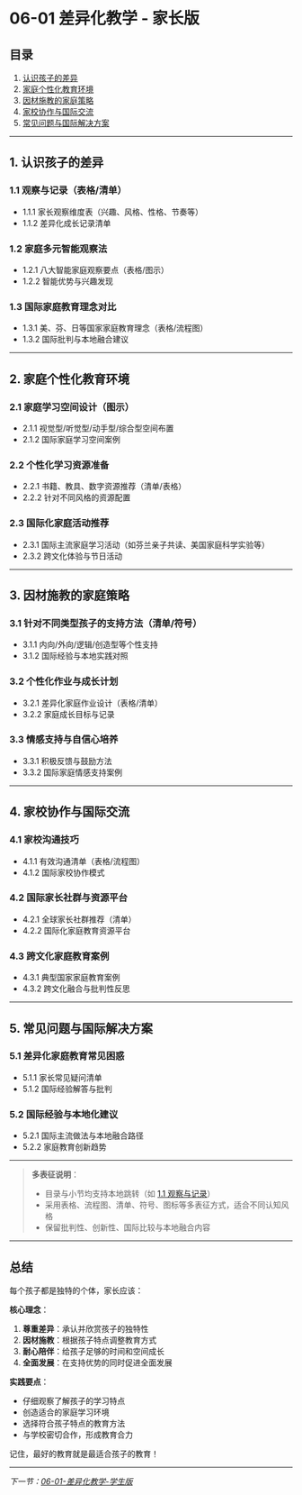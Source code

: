 # 06-01 差异化教学 - 家长版

## 目录

1. [认识孩子的差异](#1-认识孩子的差异)
2. [家庭个性化教育环境](#2-家庭个性化教育环境)
3. [因材施教的家庭策略](#3-因材施教的家庭策略)
4. [家校协作与国际交流](#4-家校协作与国际交流)
5. [常见问题与国际解决方案](#5-常见问题与国际解决方案)

---

## 1. 认识孩子的差异

### 1.1 观察与记录（表格/清单）

- 1.1.1 家长观察维度表（兴趣、风格、性格、节奏等）
- 1.1.2 差异化成长记录清单

### 1.2 家庭多元智能观察法

- 1.2.1 八大智能家庭观察要点（表格/图示）
- 1.2.2 智能优势与兴趣发现

### 1.3 国际家庭教育理念对比

- 1.3.1 美、芬、日等国家家庭教育理念（表格/流程图）
- 1.3.2 国际批判与本地融合建议

---

## 2. 家庭个性化教育环境

### 2.1 家庭学习空间设计（图示）

- 2.1.1 视觉型/听觉型/动手型/综合型空间布置
- 2.1.2 国际家庭学习空间案例

### 2.2 个性化学习资源准备

- 2.2.1 书籍、教具、数字资源推荐（清单/表格）
- 2.2.2 针对不同风格的资源配置

### 2.3 国际化家庭活动推荐

- 2.3.1 国际主流家庭学习活动（如芬兰亲子共读、美国家庭科学实验等）
- 2.3.2 跨文化体验与节日活动

---

## 3. 因材施教的家庭策略

### 3.1 针对不同类型孩子的支持方法（清单/符号）

- 3.1.1 内向/外向/逻辑/创造型等个性支持
- 3.1.2 国际经验与本地实践对照

### 3.2 个性化作业与成长计划

- 3.2.1 差异化家庭作业设计（表格/清单）
- 3.2.2 家庭成长目标与记录

### 3.3 情感支持与自信心培养

- 3.3.1 积极反馈与鼓励方法
- 3.3.2 国际家庭情感支持案例

---

## 4. 家校协作与国际交流

### 4.1 家校沟通技巧

- 4.1.1 有效沟通清单（表格/流程图）
- 4.1.2 国际家校协作模式

### 4.2 国际家长社群与资源平台

- 4.2.1 全球家长社群推荐（清单）
- 4.2.2 国际化家庭教育资源平台

### 4.3 跨文化家庭教育案例

- 4.3.1 典型国家家庭教育案例
- 4.3.2 跨文化融合与批判性反思

---

## 5. 常见问题与国际解决方案

### 5.1 差异化家庭教育常见困惑

- 5.1.1 家长常见疑问清单
- 5.1.2 国际经验解答与批判

### 5.2 国际经验与本地化建议

- 5.2.1 国际主流做法与本地融合路径
- 5.2.2 家庭教育创新趋势

---

> **多表征说明**：
> - 目录与小节均支持本地跳转（如 [1.1 观察与记录](#1.1-观察与记录)）
> - 采用表格、流程图、清单、符号、图标等多表征方式，适合不同认知风格
> - 保留批判性、创新性、国际比较与本地融合内容

---

## 总结

每个孩子都是独特的个体，家长应该：

**核心理念**：

1. **尊重差异**：承认并欣赏孩子的独特性
2. **因材施教**：根据孩子特点调整教育方式
3. **耐心陪伴**：给孩子足够的时间和空间成长
4. **全面发展**：在支持优势的同时促进全面发展

**实践要点**：

- 仔细观察了解孩子的学习特点
- 创造适合的家庭学习环境
- 选择符合孩子特点的教育方法
- 与学校密切合作，形成教育合力

记住，最好的教育就是最适合孩子的教育！

---

*下一节：[06-01-差异化教学-学生版](./06-01-差异化教学-学生版.md)*
